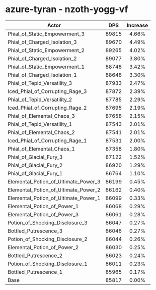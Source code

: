 # azure-tyran - nzoth-yogg-vf
| Actor | DPS | Increase |
|---|:---:|:---:|
|Phial_of_Static_Empowerment_3|89815|4.66%|
|Phial_of_Charged_Isolation_3|89670|4.49%|
|Phial_of_Static_Empowerment_2|89265|4.02%|
|Phial_of_Charged_Isolation_2|89077|3.80%|
|Phial_of_Static_Empowerment_1|88748|3.42%|
|Phial_of_Charged_Isolation_1|88648|3.30%|
|Phial_of_Tepid_Versatility_3|87933|2.47%|
|Iced_Phial_of_Corrupting_Rage_3|87872|2.39%|
|Phial_of_Tepid_Versatility_2|87785|2.29%|
|Iced_Phial_of_Corrupting_Rage_2|87695|2.19%|
|Phial_of_Elemental_Chaos_3|87658|2.15%|
|Phial_of_Tepid_Versatility_1|87543|2.01%|
|Phial_of_Elemental_Chaos_2|87541|2.01%|
|Iced_Phial_of_Corrupting_Rage_1|87531|2.00%|
|Phial_of_Elemental_Chaos_1|87358|1.80%|
|Phial_of_Glacial_Fury_3|87122|1.52%|
|Phial_of_Glacial_Fury_2|86920|1.29%|
|Phial_of_Glacial_Fury_1|86764|1.10%|
|Elemental_Potion_of_Ultimate_Power_3|86199|0.45%|
|Elemental_Potion_of_Ultimate_Power_2|86162|0.40%|
|Elemental_Potion_of_Ultimate_Power_1|86099|0.33%|
|Elemental_Potion_of_Power_1|86068|0.29%|
|Elemental_Potion_of_Power_3|86061|0.28%|
|Potion_of_Shocking_Disclosure_3|86047|0.27%|
|Bottled_Putrescence_3|86046|0.27%|
|Potion_of_Shocking_Disclosure_2|86044|0.26%|
|Elemental_Potion_of_Power_2|86030|0.25%|
|Bottled_Putrescence_2|86023|0.24%|
|Potion_of_Shocking_Disclosure_1|86011|0.23%|
|Bottled_Putrescence_1|85965|0.17%|
|Base|85817|0.00%|
